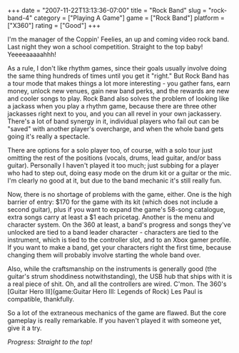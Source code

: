 +++
date = "2007-11-22T13:13:36-07:00"
title = "Rock Band"
slug = "rock-band-4"
category = ["Playing A Game"]
game = ["Rock Band"]
platform = ["X360"]
rating = ["Good"]
+++

I'm the manager of the Coppin' Feelies, an up and coming video rock band.  Last night they won a school competition.  Straight to the top baby!  Yeeeeaaaaahhh!

As a rule, I don't like rhythm games, since their goals usually involve doing the same thing hundreds of times until you get it "right."  But Rock Band has a tour mode that makes things a lot more interesting - you gather fans, earn money, unlock new venues, gain new band perks, and the rewards are new and cooler songs to play.  Rock Band also solves the problem of looking like a jackass when you play a rhythm game, because there are three other jackasses right next to you, and you can all revel in your own jackassery.  There's a lot of band synergy in it, individual players who fail out can be "saved" with another player's overcharge, and when the whole band gets going it's really a spectacle.

There are options for a solo player too, of course, with a solo tour just omitting the rest of the positions (vocals, drums, lead guitar, and/or bass guitar).  Personally I haven't played it too much; just subbing for a player who had to step out, doing easy mode on the drum kit or a guitar or the mic.  I'm clearly no good at it, but due to the band mechanic it's still really fun.

Now, there is no shortage of problems with the game, either.  One is the high barrier of entry: $170 for the game with its kit (which does not include a second guitar), plus if you want to expand the game's 58-song catalogue, extra songs carry at least a $1 each pricetag.  Another is the menu and character system.  On the 360 at least, a band's progress and songs they've unlocked are tied to a band leader character - characters are tied to the instrument, which is tied to the controller slot, and to an Xbox gamer profile.  If you want to make a band, get your characters right the first time, because changing them will probably involve starting the whole band over.

Also, while the craftsmanship on the instruments is generally good (the guitar's strum shoddiness notwithstanding), the USB hub that ships with it is a real piece of shit.  Oh, and all the controllers are wired.  C'mon.  The 360's [Guitar Hero III](game:Guitar Hero III: Legends of Rock) Les Paul is compatible, thankfully.

So a lot of the extraneous mechanics of the game are flawed.  But the core gameplay is really remarkable.  If you haven't played it with someone yet, give it a try.

<i>Progress: Straight to the top!</i>